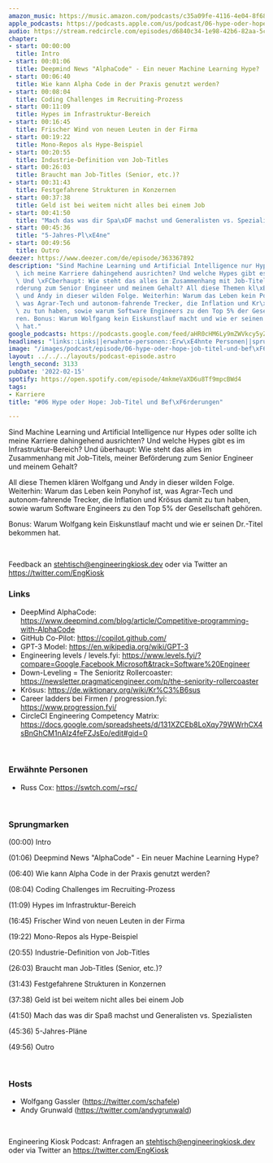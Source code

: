 ```yaml
---
amazon_music: https://music.amazon.com/podcasts/c35a09fe-4116-4e04-8f68-77d61b112e46/episodes/5b15a5fb-c4d0-4224-8be2-af96930828d8/engineering-kiosk-06-hype-oder-hope-job-titel-und-bef%C3%B6rderungen
apple_podcasts: https://podcasts.apple.com/us/podcast/06-hype-oder-hope-job-titel-und-bef%C3%B6rderungen/id1603082924?i=1000551119949
audio: https://stream.redcircle.com/episodes/d6840c34-1e98-42b6-82aa-5cb76b200fa6/stream.mp3
chapter:
- start: 00:00:00
  title: Intro
- start: 00:01:06
  title: Deepmind News "AlphaCode" - Ein neuer Machine Learning Hype?
- start: 00:06:40
  title: Wie kann Alpha Code in der Praxis genutzt werden?
- start: 00:08:04
  title: Coding Challenges im Recruiting-Prozess
- start: 00:11:09
  title: Hypes im Infrastruktur-Bereich
- start: 00:16:45
  title: Frischer Wind von neuen Leuten in der Firma
- start: 00:19:22
  title: Mono-Repos als Hype-Beispiel
- start: 00:20:55
  title: Industrie-Definition von Job-Titles
- start: 00:26:03
  title: Braucht man Job-Titles (Senior, etc.)?
- start: 00:31:43
  title: Festgefahrene Strukturen in Konzernen
- start: 00:37:38
  title: Geld ist bei weitem nicht alles bei einem Job
- start: 00:41:50
  title: "Mach das was dir Spa\xDF machst und Generalisten vs. Spezialisten"
- start: 00:45:36
  title: "5-Jahres-Pl\xE4ne"
- start: 00:49:56
  title: Outro
deezer: https://www.deezer.com/de/episode/363367892
description: "Sind Machine Learning und Artificial Intelligence nur Hypes oder sollte\
  \ ich meine Karriere dahingehend ausrichten? Und welche Hypes gibt es im Infrastruktur-Bereich?\
  \ Und \xFCberhaupt: Wie steht das alles im Zusammenhang mit Job-Titels, meiner Bef\xF6\
  rderung zum Senior Engineer und meinem Gehalt? All diese Themen kl\xE4ren Wolfgang\
  \ und Andy in dieser wilden Folge. Weiterhin: Warum das Leben kein Ponyhof ist,\
  \ was Agrar-Tech und autonom-fahrende Trecker, die Inflation und Kr\xF6sus damit\
  \ zu tun haben, sowie warum Software Engineers zu den Top 5% der Gesellschaft geh\xF6\
  ren. Bonus: Warum Wolfgang kein Eiskunstlauf macht und wie er seinen Dr.-Titel bekommen\
  \ hat."
google_podcasts: https://podcasts.google.com/feed/aHR0cHM6Ly9mZWVkcy5yZWRjaXJjbGUuY29tLzBlY2ZkZmQ3LWZkYTEtNGMzZC05NTE1LTQ3NjcyN2Y5ZGY1ZQ/episode/ZWJkNDBlZDgtNWE5OC00OTIxLWE2YjItMWJmNmE2ODE4YjUx?sa=X&ved=0CAUQkfYCahcKEwi4xMSxj4L4AhUAAAAAHQAAAAAQNQ
headlines: "links::Links||erwahnte-personen::Erw\xE4hnte Personen||sprungmarken::Sprungmarken||hosts::Hosts"
image: "/images/podcast/episode/06-hype-oder-hope-job-titel-und-bef\xF6rderungen.jpg"
layout: ../../../layouts/podcast-episode.astro
length_second: 3133
pubDate: '2022-02-15'
spotify: https://open.spotify.com/episode/4mkmeVaXD6u8Tf9mpcBWd4
tags:
- Karriere
title: "#06 Hype oder Hope: Job-Titel und Bef\xF6rderungen"

---
```

<p>Sind Machine Learning und Artificial Intelligence nur Hypes oder sollte ich meine Karriere dahingehend ausrichten? Und welche Hypes gibt es im Infrastruktur-Bereich? Und überhaupt: Wie steht das alles im Zusammenhang mit Job-Titels, meiner Beförderung zum Senior Engineer und meinem Gehalt?</p><p>All diese Themen klären Wolfgang und Andy in dieser wilden Folge. Weiterhin: Warum das Leben kein Ponyhof ist, was Agrar-Tech und autonom-fahrende Trecker, die Inflation und Krösus damit zu tun haben, sowie warum Software Engineers zu den Top 5% der Gesellschaft gehören.</p><p>Bonus: Warum Wolfgang kein Eiskunstlauf macht und wie er seinen Dr.-Titel bekommen hat.</p><p><br></p><p>Feedback an <a href="mailto:stehtisch@engineeringkiosk.dev" rel="nofollow">stehtisch@engineeringkiosk.dev</a> oder via Twitter an <a href="https://twitter.com/EngKiosk" rel="nofollow">https://twitter.com/EngKiosk</a></p><h3 id="links">Links</h3><ul><li>DeepMind AlphaCode: <a href="https://www.deepmind.com/blog/article/Competitive-programming-with-AlphaCode" rel="nofollow">https://www.deepmind.com/blog/article/Competitive-programming-with-AlphaCode</a></li><li>GitHub Co-Pilot: <a href="https://copilot.github.com/" rel="nofollow">https://copilot.github.com/</a></li><li>GPT-3 Model: <a href="https://en.wikipedia.org/wiki/GPT-3" rel="nofollow">https://en.wikipedia.org/wiki/GPT-3</a></li><li>Engineering levels / levels.fyi: <a href="https://www.levels.fyi/?compare=Google%2CFacebook%2CMicrosoft&track=Software+Engineer" rel="nofollow">https://www.levels.fyi/?compare=Google,Facebook,Microsoft&amp;track=Software%20Engineer</a></li><li>Down-Leveling = The Senioritz Rollercoaster: <a href="https://newsletter.pragmaticengineer.com/p/the-seniority-rollercoaster" rel="nofollow">https://newsletter.pragmaticengineer.com/p/the-seniority-rollercoaster</a></li><li>Krösus: <a href="https://de.wiktionary.org/wiki/Kr%C3%B6sus" rel="nofollow">https://de.wiktionary.org/wiki/Kr%C3%B6sus</a></li><li>Career ladders bei Firmen / progression.fyi: <a href="https://www.progression.fyi/" rel="nofollow">https://www.progression.fyi/</a></li><li>CircleCI Engineering Competency Matrix: <a href="https://docs.google.com/spreadsheets/d/131XZCEb8LoXqy79WWrhCX4sBnGhCM1nAIz4feFZJsEo/edit#gid=0" rel="nofollow">https://docs.google.com/spreadsheets/d/131XZCEb8LoXqy79WWrhCX4sBnGhCM1nAIz4feFZJsEo/edit#gid=0</a></li></ul><p><br></p><h3 id="erwahnte-personen">Erwähnte Personen</h3><ul><li>Russ Cox: <a href="https://swtch.com/~rsc/" rel="nofollow">https://swtch.com/~rsc/</a></li></ul><p><br></p><h3 id="sprungmarken">Sprungmarken</h3><p>(00:00) Intro</p><p>(01:06) Deepmind News &#34;AlphaCode&#34; - Ein neuer Machine Learning Hype?</p><p>(06:40) Wie kann Alpha Code in der Praxis genutzt werden?</p><p>(08:04) Coding Challenges im Recruiting-Prozess</p><p>(11:09) Hypes im Infrastruktur-Bereich</p><p>(16:45) Frischer Wind von neuen Leuten in der Firma</p><p>(19:22) Mono-Repos als Hype-Beispiel</p><p>(20:55) Industrie-Definition von Job-Titles</p><p>(26:03) Braucht man Job-Titles (Senior, etc.)?</p><p>(31:43) Festgefahrene Strukturen in Konzernen</p><p>(37:38) Geld ist bei weitem nicht alles bei einem Job</p><p>(41:50) Mach das was dir Spaß machst und Generalisten vs. Spezialisten</p><p>(45:36) 5-Jahres-Pläne</p><p>(49:56) Outro</p><p><br></p><h3 id="hosts">Hosts</h3><ul><li>Wolfgang Gassler (<a href="https://twitter.com/schafele" rel="nofollow">https://twitter.com/schafele</a>)</li><li>Andy Grunwald (<a href="https://twitter.com/andygrunwald" rel="nofollow">https://twitter.com/andygrunwald</a>)</li></ul><p><br></p><p>Engineering Kiosk Podcast: Anfragen an <a href="mailto:stehtisch@engineeringkiosk.dev" rel="nofollow">stehtisch@engineeringkiosk.dev</a> oder via Twitter an <a href="https://twitter.com/EngKiosk" rel="nofollow">https://twitter.com/EngKiosk</a> </p>